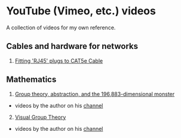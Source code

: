 # YouTube (Vimeo, etc.) videos

A collection of videos for my own reference.

## Cables and hardware for networks

1. [Fitting 'RJ45' plugs to CAT5e Cable](https://www.youtube.com/watch?v=0FtJn1oD0Fw)

## Mathematics

1. [Group theory, abstraction, and the 196,883-dimensional monster](https://www.youtube.com/watch?v=mH0oCDa74tE)
  - videos by the author on his [channel](https://www.youtube.com/channel/UCYO_jab_esuFRV4b17AJtAw)
2. [Visual Group Theory](https://www.youtube.com/playlist?list=PLwV-9DG53NDxU337smpTwm6sef4x-SCLv)
  - videos by the author on his [channel](https://www.youtube.com/channel/UCH1cV4RtgI_N97M8jepiUzw)
